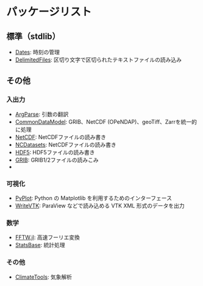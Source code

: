 # パッケージリスト

## 標準（stdlib）
 * [Dates](https://docs.julialang.org/en/v1/stdlib/Dates/): 時刻の管理
 * [DelimitedFiles](https://docs.julialang.org/en/v1/stdlib/DelimitedFiles/): 区切り文字で区切られたテキストファイルの読み込み
 
## その他


### 入出力
 * [ArgParse](https://carlobaldassi.github.io/ArgParse.jl/latest/): 引数の翻訳
 * [CommonDataModel](https://github.com/JuliaGeo/CommonDataModel.jl?tab=readme-ov-file): GRIB、NetCDF (OPeNDAP)、geoTiff、Zarrを統一的に処理
 * [NetCDF](パッケージ/NetCDF.md): NetCDFファイルの読み書き
 * [NCDatasets](https://github.com/Alexander-Barth/NCDatasets.jl): NetCDFファイルの読み書き
 * [HDF5](https://juliaio.github.io/HDF5.jl/stable/): HDF5ファイルの読み書き
 * [GRIB](https://github.com/weech/GRIB.jl): GRIB1/2ファイルの読みこみ
 * 

### 可視化
 * [PyPlot](パッケージ/PyPlot.md): Python の Matplotlib を利用するためのインターフェース
 * [WriteVTK](パッケージ/WriteVTK.md): ParaView などで読み込める VTK XML 形式のデータを出力

### 数学
 * [FFTW.jl](https://github.com/JuliaMath/FFTW.jl): 高速フーリエ変換
 * [StatsBase](https://juliastats.org/StatsBase.jl/stable/): 統計処理

### その他
 * [ClimateTools](https://github.com/JuliaClimate/ClimateTools.jl): 気象解析
 
